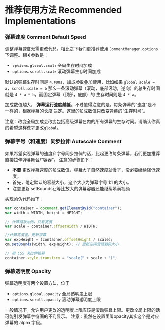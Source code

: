 # 推荐使用方法 Recommended Implementations

### 弹幕速度 Comment Default Speed
调整弹幕速度无需更改代码。相比之下我们更推荐使用 `CommentManager.options`下调整。相关参数是：

- `options.global.scale` 全局生存时间加成
- `options.scroll.scale` 滚动弹幕生存时间加成

默认的弹幕生存时间是 `4.000s`，加成参数叠加使用，比如如果 `global.scale = a`，`scroll.scale = b`
那么一条滚动弹幕（滚动，底部滚动，逆向）的总生存时间就是 `4 * a * b`，而固定弹幕（顶部，底部）的
生存时间则是 `4 * a`。

加成数值越大， **弹幕运行速度越低**。不过值得注意的是，每条弹幕的“速度”是不一样的，根据弹幕的长度
决定。这里的加成数值只改变弹幕的“生存时间“。

注意：改变全局加成会改变包括高级弹幕在内的所有弹幕的生存时间。请确认你真的希望这样做才更改`global`。

### 弹幕字号（和速度）同步拉伸 Autoscale Comment
如果希望实现弹幕的速度和字号同步拉伸的话，比起更改每条弹幕，我们更加推荐直接拉伸弹幕舞台/“容器”。
注意的步骤如下：
- **不要** 更改弹幕速度的加成数值，弹幕大了自然速度就慢了，没必要继续降低速度。
- 首先，确定默认的容器大小，这个大小为弹幕字号 1:1 的大小。
- 注意更新 setBounds让等比放大的弹幕容器还能继续填满视频

实现的伪代码如下：

```JavaScript
var container = document.getElementById("container");
var width = WIDTH, height = HEIGHT;

// 计算缩放比例，只看宽度
var scale = container.offsetWidth / WIDTH;

//计算高度差，更新银幕
var expHeight = (container.offsetHeight / scale);
cm.setBounds(width, expHeight); // 更新空间管理器的大小

// 用 CSS 来拉伸银幕
container.style.transform = "scale(" + scale + ")";
```

### 弹幕透明度 Opacity
弹幕透明度有两个设置方法，位于

- `options.global.opacity` 全局透明度上限
- `options.scroll.opacity` 滚动弹幕透明度上限

一般情况下，允许用户更改的透明度上限应该是滚动弹幕上限。更改全局上限的话可能引发弹幕字符画的不利显示。
注意：虽然在设置里叫opacity其实这个是对应弹幕的 alpha 字段。

